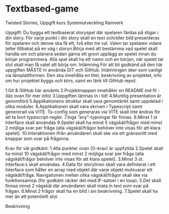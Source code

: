 # Textbased-game

Twisted Stories, Uppgift kurs Systemutveckling Ramverk 

Uppgift:
Du bygga ett textbaserat storyspel där spelaren färdas på stigar i din story. För varje punkt i din story skall en text och/eller bild presenteras för spelaren och denne ska få ett, två eller tre val. Valen tar spelaren vidare (eller tillbaka) på en väg i storyn.Börja med att bestämma vad spelet skall handla om och planera sedan gärna ett grovt upplägg av spelet innan du börjar programmera. Alla spel skall ha ett namn och en början, när spelet tar slut skall man få valet att börja om. Inlämning För att bli godkänd på den här uppgiften MÅSTE ni använda GIT och GitHub. Inlämningen sker som vanligt via läroplattformen. Den ska innehålla en titel, beskrivning av projektet, info om hur projektet byggs och körs, samt en länk till GitHub repot.


1.Git & GitHub har använts
2.Projektmappen innehåller en README.md fil - (läs ovan för mer info)
3.Uppgiften lämnas in i tid!
4.Muntlig presentation är genomförd
5.Applikationens struktur skall vara genomtänkt samt uppdelad i olika moduler.
6.Applikationen skall vara skriven i Typescript samt genererad via VITE. Ts-config som generaras via VITE skall inte ändras för att ta bort typescript-regler.
7.Inga ”any”-typningar får finnas.
8.Minst 1 st Interface skall användas
9.Spelet skall ha minst 5 vägskäl/frågor med minst 2 möjliga svar per fråga (alla vägskäl/frågor behöver inte visas för att klara spelet).
10.Interaktionen ifrån användaren skall ske via ett gränssnitt med knappar som svar på frågorna.


Krav för väl godkänt: 
1.Alla punkter ovan (G-krav) är uppfyllda
2.Spelet skall ha minst 10 vägskäl/frågor med minst 2 möjliga svar per fråga (alla vägskäl/frågor behöver inte visas för att klara spelet).
3.Minst 3 st. Interface:s skall användas.
4.Data för storylinen skall vara definierat i ett Interface som håller en array med objekt där varje objekt motsvarar ett vägskäl/fråga. Navigationen mellan olika vägskäl/frågor skall ske via funktionsanrop (för godkänt räcker det med IF-satser i en loop).
5.Det skall finnas minst 2 vägskäl där användaren skall mata in text som svar på frågan.
6.Minst 2 frågor skall ha en bild i sin beskrivning.
7.Spelet skall ha mer än ett potentiellt slut.


Beskrivning